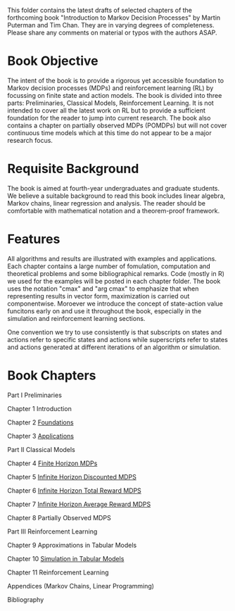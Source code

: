 This folder contains the latest drafts of selected chapters of the forthcoming book "Introduction to Markov Decision Processes" by Martin Puterman and Tim Chan. They are in varying degrees of completeness.  Please share any comments on material or typos with the authors ASAP.

# Book Objective 

The intent of the book is to provide a rigorous yet accessible foundation to Markov decision processes (MDPs) and reinforcement learning (RL) by focussing on finite state and action models.  The book is divided into three parts: Preliminaries, Classical Models, Reinforcement Learning. It is not intended to cover all the latest work on RL but to provide a sufficient foundation for the reader to jump into current research.   The book also contains a chapter on partially observed MDPs (POMDPs) but will not cover continuous time models which at this time do not appear to be a major research focus. 

# Requisite Background

The book is aimed at fourth-year undergraduates and graduate students.
We believe a suitable background to read this book includes linear algebra,  Markov chains, linear regression and analysis. 
The reader should be comfortable with mathematical notation and a theorem-proof framework.

# Features

All algorithms and results are illustrated with examples and applications.  Each chapter  contains a large number of fomulation, computation  and theoretical problems and some bibliographical  remarks.  Code (mostly in R) we used for the examples will be posted in each chapter folder. 
The book uses the notation "cmax" and "arg cmax" to emphasize that when representing results in vector form, maximization is carried out componentwise.
Moroever we introduce the concept of state-action value funcitons early on and use it throughout the book, especially in the simulation and reinforcement learning sections.

One convention we try to use consistently is that subscripts on states and actions refer to specific states and actions while superscripts refer to states and actions generated at different iterations of an  algorithm or   simulation.

# Book Chapters

Part I Preliminaries

  Chapter 1 Introduction
  
  Chapter 2 [Foundations](Chapter-2/Book/)
  
  Chapter 3 [Applications](Chapter-3/Book/)

Part II Classical Models

  Chapter 4 [Finite Horizon MDPs](Chapter-4/Book/)
  
  Chapter 5 [Infinite Horizon Discounted MDPS](Chapter-5/Book/)
  
  Chapter 6 [Infinite Horizon Total Reward MDPS](Chapter-6/Book/)
  
  Chapter 7 [Infinite Horizon Average Reward MDPS](Chapter-7/Book/)
  
  Chapter 8 Partially Observed MDPS

Part III Reinforcement Learning
  
  Chapter 9 Approximations in Tabular Models
  
  Chapter 10 [Simulation in Tabular Models](Chapter-10/Book/) 
  
  Chapter 11 Reinforcement Learning

Appendices (Markov Chains, Linear Programming)

Bibliography
